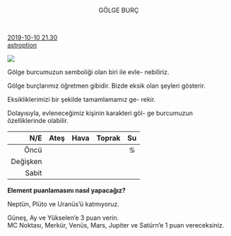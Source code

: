 <link href="https://x361x3ch.github.io/astro/styles.css" rel="stylesheet">

<link href="https://emoji-css.afeld.me/emoji.css" rel="stylesheet">

<center>

<fash> 

GÖLGE BURÇ

 </fash>

</center>

<br/>

<p class="kaynak">

<a style="font-weight: 400;" href="https://twitter.com/i/status/1168083846904123394">
2019-10-10 21.30</a> <br/> <a style="font-weight: 400;" href="https://twitter.com/astroption">astroption</a> </p>

[![](https://twitter.com/pic/profile_images/1155900734371717120/IGVGkjws_bigger.jpg)](https://twitter.com/astroption)

Gölge burcumuzun semboliği olan biri ile evle-
nebiliriz.  

Gölge burçlarımız öğretmen gibidir. Bizde eksik olan şeyleri gösterir.  

Eksikliklerimizi bir şekilde tamamlamamız ge-
rekir.  

Dolayısıyla, evleneceğimiz kişinin karakteri göl-
ge burcumuzun özelliklerinde olabilir.

<!-- https://twitter.com/i/status/1168086453412384768 -->  

| N/E | Ateş | Hava | Toprak | Su |  
|---:|:---:|:---:|:---:|:---:|  
| Öncü | <i class="em em-aries" aria-role="presentation" aria-label="ARIES"></i> | <i class="em em-libra" aria-role="presentation" aria-label="LIBRA"></i> | <i class="em em-capricorn" aria-role="presentation" aria-label="CAPRICORN"></i> | ♋︎ |  
| Değişken | <i class="em em-sagittarius" aria-role="presentation" aria-label="SAGITTARIUS"></i> | <i class="em em-gemini" aria-role="presentation" aria-label="GEMINI"></i> | <i class="em em-virgo" aria-role="presentation" aria-label="VIRGO"></i> | <i class="em em-pisces" aria-role="presentation" aria-label="PISCES"></i> |  
| Sabit | <i class="em em-leo" aria-role="presentation" aria-label="LEO"></i> | <i class="em em-aquarius" aria-role="presentation" aria-label="AQUARIUS"></i> | <i class="em em-taurus" aria-role="presentation" aria-label="TAURUS"></i> | <i class="em em-scorpius" aria-role="presentation" aria-label="SCORPIUS"></i> |  

<!-- 
Elementler  
Ateş Koç, Aslan, Yay  
Su Yengeç, Akrep, Balık  
Toprak Boğa, Başak, Oğlak  
Hava ikizler, Terazi, Kova  

Nitelikler  
Sabit Boğa, Akrep, Aslan, Kova  
Öncü Koç, Yengeç, Terazi, Oğlak  
Değişken İkizler, Başak, Yay, Balık -->

<!-- https://twitter.com/astroption/status/1182362783838543873 -->

**Element puanlamasını nasıl yapacağız?**

Neptün, Plüto ve Uranüs’ü katmıyoruz.  

Güneş, Ay ve Yükselen’e 3 puan verin.  
MC Noktası, Merkür, Venüs, Mars, Jupiter ve Satürn’e 1 puan vereceksiniz.